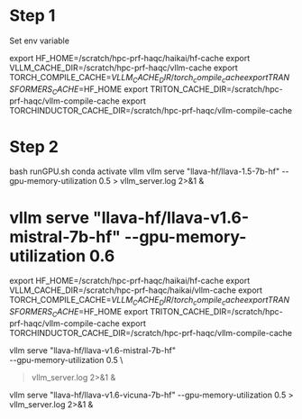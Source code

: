 # Step 1 

Set env variable

export HF_HOME=/scratch/hpc-prf-haqc/haikai/hf-cache
export VLLM_CACHE_DIR=/scratch/hpc-prf-haqc/vllm-cache
export TORCH_COMPILE_CACHE=$VLLM_CACHE_DIR/torch_compile_cache
export TRANSFORMERS_CACHE=$HF_HOME
export TRITON_CACHE_DIR=/scratch/hpc-prf-haqc/vllm-compile-cache
export TORCHINDUCTOR_CACHE_DIR=/scratch/hpc-prf-haqc/vllm-compile-cache


# Step 2
bash runGPU.sh
conda activate vllm
vllm serve "llava-hf/llava-1.5-7b-hf" --gpu-memory-utilization 0.5 > vllm_server.log 2>&1 &

# vllm serve "llava-hf/llava-v1.6-mistral-7b-hf" --gpu-memory-utilization 0.6
export HF_HOME=/scratch/hpc-prf-haqc/haikai/hf-cache
export VLLM_CACHE_DIR=/scratch/hpc-prf-haqc/haikai/vllm-cache
export TORCH_COMPILE_CACHE=$VLLM_CACHE_DIR/torch_compile_cache
export TRANSFORMERS_CACHE=$HF_HOME
export TRITON_CACHE_DIR=/scratch/hpc-prf-haqc/vllm-compile-cache
export TORCHINDUCTOR_CACHE_DIR=/scratch/hpc-prf-haqc/vllm-compile-cache

vllm serve "llava-hf/llava-v1.6-mistral-7b-hf" \
  --gpu-memory-utilization 0.5 \
  > vllm_server.log 2>&1 &


vllm serve "llava-hf/llava-v1.6-vicuna-7b-hf" --gpu-memory-utilization 0.5 > vllm_server.log 2>&1 &